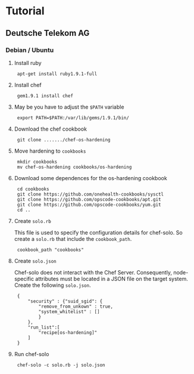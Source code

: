 # Tutorial

## Deutsche Telekom AG

### Debian / Ubuntu

1. Install ruby

        apt-get install ruby1.9.1-full

2. Install chef

        gem1.9.1 install chef

3. May be you have to adjust the `$PATH` variable

        export PATH=$PATH:/var/lib/gems/1.9.1/bin/

4. Download the chef cookbook

        git clone ......./chef-os-hardening

5. Move hardening to `cookbooks`

        mkdir cookbooks
        mv chef-os-hardening cookbooks/os-hardening

6. Download some dependences for the os-hardening cookbook

        cd cookbooks
        git clone https://github.com/onehealth-cookbooks/sysctl
        git clone https://github.com/opscode-cookbooks/apt.git
        git clone https://github.com/opscode-cookbooks/yum.git
        cd ..

7. Create `solo.rb`

    This file is used to specify the configuration details for chef-solo. So create a `solo.rb` that include the `cookbook_path`.

        cookbook_path "cookbooks"

8. Create `solo.json`

    Chef-solo does not interact with the Chef Server. Consequently, node-specific attributes must be located in a JSON file on the target system. Create the following `solo.json`.

        {
            "security" : {"suid_sgid": {
                "remove_from_unkown" : true,
                "system_whitelist" : []
                }
            },
            "run_list":[
                "recipe[os-hardening]"
            ]
        }


9. Run chef-solo

        chef-solo -c solo.rb -j solo.json




